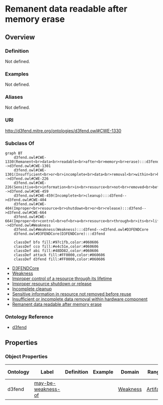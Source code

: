 # Remanent data readable after memory erase

## Overview

### Definition
Not defined.

### Examples
Not defined.

### Aliases
Not defined.

### URI
http://d3fend.mitre.org/ontologies/d3fend.owl#CWE-1330

### Subclass Of
```mermaid
graph BT
    d3fend.owl#CWE-1330(Remanent<br>data<br>readable<br>after<br>memory<br>erase):::d3fend-->d3fend.owl#CWE-1301
    d3fend.owl#CWE-1301(Insufficient<br>or<br>incomplete<br>data<br>removal<br>within<br>hardware<br>component):::d3fend-->d3fend.owl#CWE-226
    d3fend.owl#CWE-226(Sensitive<br>information<br>in<br>resource<br>not<br>removed<br>before<br>reuse):::d3fend-->d3fend.owl#CWE-459
    d3fend.owl#CWE-459(Incomplete<br>cleanup):::d3fend-->d3fend.owl#CWE-404
    d3fend.owl#CWE-404(Improper<br>resource<br>shutdown<br>or<br>release):::d3fend-->d3fend.owl#CWE-664
    d3fend.owl#CWE-664(Improper<br>control<br>of<br>a<br>resource<br>through<br>its<br>lifetime):::d3fend-->d3fend.owl#Weakness
    d3fend.owl#Weakness(Weakness):::d3fend-->d3fend.owl#D3FENDCore
    d3fend.owl#D3FENDCore(D3FENDCore):::d3fend
    
    classDef bfo fill:#97c1fb,color:#060606
    classDef cco fill:#e4c51e,color:#060606
    classDef abi fill:#48DD82,color:#060606
    classDef attack fill:#FF0000,color:#060606
    classDef d3fend fill:#FF0000,color:#060606
```

- [D3FENDCore](/docs/ontology/reference/model/D3FENDCore/D3FENDCore.md)
- [Weakness](/docs/ontology/reference/model/D3FENDCore/Weakness/Weakness.md)
- [Improper control of a resource through its lifetime](/docs/ontology/reference/model/D3FENDCore/Weakness/Improper%20control%20of%20a%20resource%20through%20its%20lifetime/Improper%20control%20of%20a%20resource%20through%20its%20lifetime.md)
- [Improper resource shutdown or release](/docs/ontology/reference/model/D3FENDCore/Weakness/Improper%20control%20of%20a%20resource%20through%20its%20lifetime/Improper%20resource%20shutdown%20or%20release/Improper%20resource%20shutdown%20or%20release.md)
- [Incomplete cleanup](/docs/ontology/reference/model/D3FENDCore/Weakness/Improper%20control%20of%20a%20resource%20through%20its%20lifetime/Improper%20resource%20shutdown%20or%20release/Incomplete%20cleanup/Incomplete%20cleanup.md)
- [Sensitive information in resource not removed before reuse](/docs/ontology/reference/model/D3FENDCore/Weakness/Improper%20control%20of%20a%20resource%20through%20its%20lifetime/Improper%20resource%20shutdown%20or%20release/Incomplete%20cleanup/Sensitive%20information%20in%20resource%20not%20removed%20before%20reuse/Sensitive%20information%20in%20resource%20not%20removed%20before%20reuse.md)
- [Insufficient or incomplete data removal within hardware component](/docs/ontology/reference/model/D3FENDCore/Weakness/Improper%20control%20of%20a%20resource%20through%20its%20lifetime/Improper%20resource%20shutdown%20or%20release/Incomplete%20cleanup/Sensitive%20information%20in%20resource%20not%20removed%20before%20reuse/Insufficient%20or%20incomplete%20data%20removal%20within%20hardware%20component/Insufficient%20or%20incomplete%20data%20removal%20within%20hardware%20component.md)
- [Remanent data readable after memory erase](/docs/ontology/reference/model/D3FENDCore/Weakness/Improper%20control%20of%20a%20resource%20through%20its%20lifetime/Improper%20resource%20shutdown%20or%20release/Incomplete%20cleanup/Sensitive%20information%20in%20resource%20not%20removed%20before%20reuse/Insufficient%20or%20incomplete%20data%20removal%20within%20hardware%20component/Remanent%20data%20readable%20after%20memory%20erase/Remanent%20data%20readable%20after%20memory%20erase.md)


### Ontology Reference
- [d3fend](http://d3fend.mitre.org/ontologies/d3fend.owl#)

## Properties
### Object Properties
| Ontology | Label | Definition | Example | Domain | Range | Inverse Of |
|----------|-------|------------|---------|--------|-------|------------|
| d3fend | [may-be-weakness-of](http://d3fend.mitre.org/ontologies/d3fend.owl#may-be-weakness-of) |  |  | [Weakness](/docs/ontology/reference/model/D3FENDCore/Weakness/Weakness.md) | [Artifact](/docs/ontology/reference/model/D3FENDCore/Artifact/Artifact.md) | [may-have-weakness](http://d3fend.mitre.org/ontologies/d3fend.owl#may-have-weakness) |

